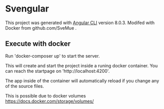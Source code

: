 # Svengular

This project was generated with [Angular CLI](https://github.com/angular/angular-cli) version 8.0.3.
Modifed with Docker from github.com/SveMue .

## Execute with docker

Run 'docker-composer up' to start the server.

This will create and start the project inside a runing docker container.
You can reach the startpage on 'http://localhost:4200'.

The app inside of the container will automatically reload if you change any of the source files.

This is possible due to docker volumes https://docs.docker.com/storage/volumes/

